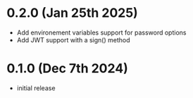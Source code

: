 # 0.2.0 (Jan 25th 2025)

- Add environement variables support for password options
- Add JWT support with a sign() method

# 0.1.0 (Dec 7th 2024)

- initial release

